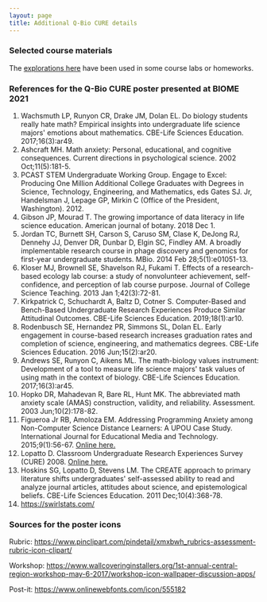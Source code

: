 ```yaml
---
layout: page
title: Additional Q-Bio CURE details
---
```


### Selected course materials

The [explorations here](/explorations) have been used in some course labs or homeworks.


### References for the Q-Bio CURE poster presented at BIOME 2021

1. Wachsmuth LP, Runyon CR, Drake JM, Dolan EL. Do biology students really hate math? Empirical insights into undergraduate life science majors' emotions about mathematics. CBE-Life Sciences Education. 2017;16(3):ar49.
2. Ashcraft MH. Math anxiety: Personal, educational, and cognitive consequences. Current directions in psychological science. 2002 Oct;11(5):181-5.
3. PCAST STEM Undergraduate Working Group. Engage to Excel: Producing One Million Additional College Graduates with Degrees in Science, Technology, Engineering, and Mathematics, eds Gates SJ. Jr, Handelsman J, Lepage GP, Mirkin C (Office of the President, Washington). 2012.
4. Gibson JP, Mourad T. The growing importance of data literacy in life science education. American journal of botany. 2018 Dec 1.
5. Jordan TC, Burnett SH, Carson S, Caruso SM, Clase K, DeJong RJ, Dennehy JJ, Denver DR, Dunbar D, Elgin SC, Findley AM. A broadly implementable research course in phage discovery and genomics for first-year undergraduate students. MBio. 2014 Feb 28;5(1):e01051-13.
6. Kloser MJ, Brownell SE, Shavelson RJ, Fukami T. Effects of a research-based ecology lab course: a study of nonvolunteer achievement, self-confidence, and perception of lab course purpose. Journal of College Science Teaching. 2013 Jan 1;42(3):72-81.
7. Kirkpatrick C, Schuchardt A, Baltz D, Cotner S. Computer-Based and Bench-Based Undergraduate Research Experiences Produce Similar Attitudinal Outcomes. CBE-Life Sciences Education. 2019;18(1):ar10.
8. Rodenbusch SE, Hernandez PR, Simmons SL, Dolan EL. Early engagement in course-based research increases graduation rates and completion of science, engineering, and mathematics degrees. CBE-Life Sciences Education. 2016 Jun;15(2):ar20.
9. Andrews SE, Runyon C, Aikens ML. The math-biology values instrument: Development of a tool to measure life science majors' task values of using math in the context of biology. CBE-Life Sciences Education. 2017;16(3):ar45.
10. Hopko DR, Mahadevan R, Bare RL, Hunt MK. The abbreviated math anxiety scale (AMAS) construction, validity, and reliability. Assessment. 2003 Jun;10(2):178-82.
11. Figueroa Jr RB, Amoloza EM. Addressing Programming Anxiety among Non-Computer Science Distance Learners: A UPOU Case Study. International Journal for Educational Media and Technology. 2015;9(1):56-67. [Online here.](https://www.researchgate.net/profile/Roberto_Figueroa6/publication/281176687_Addressing_Programming_Anxiety_among_Non-Computer_Science_Distance_Learners_A_UPOU_Case_Study/links/55d9d56708aed6a199aa61b1.pdf)  
12. Lopatto D. Classroom Undergraduate Research Experiences Survey (CURE) 2008. [Online here.](https://www.grinnell.edu/academics/areas/psychology/assessments/cure-survey)
13. Hoskins SG, Lopatto D, Stevens LM. The CREATE approach to primary literature shifts undergraduates' self-assessed ability to read and analyze journal articles, attitudes about science, and epistemological beliefs. CBE-Life Sciences Education. 2011 Dec;10(4):368-78.
14. https://swirlstats.com/


### Sources for the poster icons

Rubric: <https://www.pinclipart.com/pindetail/xmxbwh_rubrics-assessment-rubric-icon-clipart/>

Workshop: <https://www.wallcoveringinstallers.org/1st-annual-central-region-workshop-may-6-2017/workshop-icon-wallpaper-discussion-apps/>

Post-it: <https://www.onlinewebfonts.com/icon/555182>

